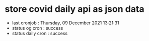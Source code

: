 # store covid daily api as json data

- last cronjob : Thursday, 09 December 2021 13:21:31
- status og cron : success
- status daily cron : success
      
      